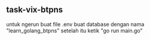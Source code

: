 ## task-vix-btpns
untuk ngerun buat file .env 
buat database dengan nama "learn_golang_btpns" 
setelah itu ketik "go run main.go"